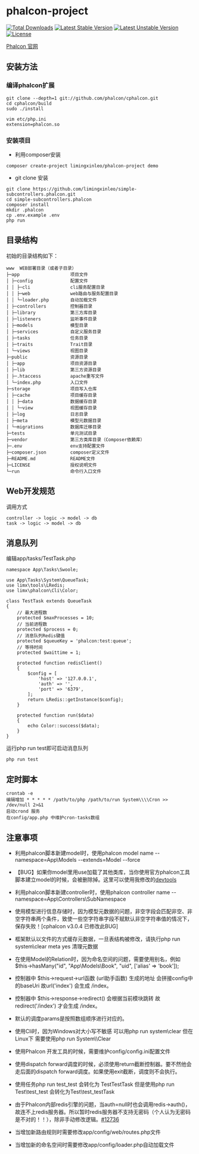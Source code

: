 # phalcon-project
[![Total Downloads](https://poser.pugx.org/limingxinleo/phalcon-project/downloads)](https://packagist.org/packages/limingxinleo/phalcon-project)
[![Latest Stable Version](https://poser.pugx.org/limingxinleo/phalcon-project/v/stable)](https://packagist.org/packages/limingxinleo/phalcon-project)
[![Latest Unstable Version](https://poser.pugx.org/limingxinleo/phalcon-project/v/unstable)](https://packagist.org/packages/limingxinleo/phalcon-project)
[![License](https://poser.pugx.org/limingxinleo/phalcon-project/license)](https://packagist.org/packages/limingxinleo/phalcon-project)


[Phalcon 官网](https://docs.phalconphp.com/zh/latest/index.html)

## 安装方法
### 编译phalcon扩展

~~~
git clone --depth=1 git://github.com/phalcon/cphalcon.git
cd cphalcon/build
sudo ./install

vim etc/php.ini 
extension=phalcon.so
~~~

### 安装项目
* 利用composer安装
~~~
composer create-project limingxinleo/phalcon-project demo
~~~

* git clone 安装
~~~
git clone https://github.com/limingxinleo/simple-subcontrollers.phalcon.git
cd simple-subcontrollers.phalcon
composer install
mkdir .phalcon
cp .env.example .env
php run
~~~

## 目录结构

初始的目录结构如下：

~~~
www  WEB部署目录（或者子目录）
├─app                   项目文件
│ ├─config              配置文件
│ │ ├─cli               cli服务配置目录
│ │ ├─web               web路由与服务配置目录
│ │ └─loader.php        自动加载文件
│ ├─controllers         控制器目录
│ ├─library             第三方库目录
│ ├─listeners           监听事件目录
│ ├─models              模型目录
│ ├─services            自定义服务目录
│ ├─tasks               任务目录
│ ├─traits              Trait目录
│ └─views               视图目录
├─public                资源目录
│ ├─app                 项目资源目录
│ ├─lib                 第三方资源目录
│ ├─.htaccess           apache重写文件
│ └─index.php           入口文件
├─storage               项目写入仓库
│ ├─cache               项目缓存目录
│ │ ├─data              数据缓存目录
│ │ └─view              视图缓存目录
│ ├─log                 日志目录
│ ├─meta                模型元数据目录
│ └─migrations          数据库迁移目录
├─tests                 单元测试目录
├─vendor                第三方类库目录（Composer依赖库）
├─.env                  env支持配置文件
├─composer.json         composer定义文件
├─README.md             README文件
├─LICENSE               授权说明文件
└─run                   命令行入口文件
~~~

## Web开发规范
调用方式
~~~
controller -> logic -> model -> db
task -> logic -> model -> db
~~~

## 消息队列
编辑app/tasks/TestTask.php
~~~
namespace App\Tasks\Swoole;

use App\Tasks\System\QueueTask;
use limx\tools\LRedis;
use limx\phalcon\Cli\Color;

class TestTask extends QueueTask
{
    // 最大进程数
    protected $maxProcesses = 10;
    // 当前进程数
    protected $process = 0;
    // 消息队列Redis键值
    protected $queueKey = 'phalcon:test:queue';
    // 等待时间
    protected $waittime = 1;

    protected function redisClient()
    {
        $config = [
            'host' => '127.0.0.1',
            'auth' => '',
            'port' => '6379',
        ];
        return LRedis::getInstance($config);
    }

    protected function run($data)
    {
        echo Color::success($data);
    }
}
~~~

运行php run test即可启动消息队列
~~~
php run test
~~~

## 定时脚本 ##
~~~
crontab -e 
编辑增加 * * * * * /path/to/php /path/to/run System\\\\Cron >> /dev/null 2>&1
启动crond 服务
在config/app.php 中维护cron-tasks数组
~~~

## 注意事项 ##
* 利用phalcon脚本新建model时，使用phalcon model name --namespace=App\Models --extends=Model --force
* 【BUG】如果你model里用use加载了其他类库，当你使用官方phalcon工具脚本建立model的时候，会被删除掉。这里可以使用我修改的[devtools](https://github.com/limingxinleo/phalcon-devtools.git)
* 利用phalcon脚本新建controller时，使用phalcon controller name --namespace=App\Controllers\SubNamespace

* 使用模型进行信息存储时，因为模型元数据的问题，非空字段会匹配非空、非空字符串两个条件，致使一些空字符串字段不赋默认非空字符串值的情况下，保存失败！[cphalcon v3.0.4 已修改此BUG]
* 框架默认以文件的方式缓存元数据，一旦表结构被修改，请执行php run system\clear meta yes 清理元数据
* 在使用Model的Relation时，因为命名空间的问题，需要使用别名，例如 $this->hasMany("id", "App\\Models\\Book", "uid", ['alias' => 'book']);
* 控制器中 $this->request->url函数 (url助手函数) 生成的地址 会拼接config中的baseUri 故url('index') 会生成 /index。
* 控制器中 $this->response->redirect() 会根据当前模块跳转 故redirect('/index') 才会生成 /index。
* 默认的调度params是按照数组顺序进行对应的。
* 使用Cli时，因为Windows对大小写不敏感 可以用php run system\clear 但在Linux下 需要使用php run System\\\\Clear
* 使用Phalcon 开发工具的时候，需要维护config/config.ini配置文件
* 使用dispatch forward调度的时候，必须使用return截断控制器。要不然他会走后面的dispatch forward调度。如果使用exit截断，调度则不会执行。
* 使用任务php run test_test 会转化为 TestTestTask 但是使用php run Test\\test_test 会转化为Test\test_testTask
* 由于Phalcon内部redis引擎的问题，当auth=null时也会调用redis->auth()，故连不上redis服务器。所以暂时redis服务器不支持无密码（个人认为无密码是不对的！！），除非手动修改逻辑。[#12736](https://github.com/phalcon/cphalcon/issues/12736) 

* 当增加新路由规则时需要修改app/config/web/routes.php文件
* 当增加新的命名空间时需要修改app/config/loader.php自动加载文件